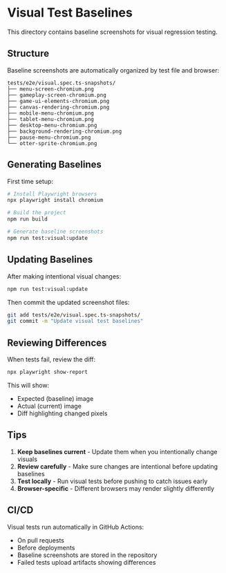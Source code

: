# Visual Test Baselines

This directory contains baseline screenshots for visual regression testing.

## Structure

Baseline screenshots are automatically organized by test file and browser:
```
tests/e2e/visual.spec.ts-snapshots/
├── menu-screen-chromium.png
├── gameplay-screen-chromium.png
├── game-ui-elements-chromium.png
├── canvas-rendering-chromium.png
├── mobile-menu-chromium.png
├── tablet-menu-chromium.png
├── desktop-menu-chromium.png
├── background-rendering-chromium.png
├── pause-menu-chromium.png
└── otter-sprite-chromium.png
```

## Generating Baselines

First time setup:
```bash
# Install Playwright browsers
npx playwright install chromium

# Build the project
npm run build

# Generate baseline screenshots
npm run test:visual:update
```

## Updating Baselines

After making intentional visual changes:
```bash
npm run test:visual:update
```

Then commit the updated screenshot files:
```bash
git add tests/e2e/visual.spec.ts-snapshots/
git commit -m "Update visual test baselines"
```

## Reviewing Differences

When tests fail, review the diff:
```bash
npx playwright show-report
```

This will show:
- Expected (baseline) image
- Actual (current) image
- Diff highlighting changed pixels

## Tips

1. **Keep baselines current** - Update them when you intentionally change visuals
2. **Review carefully** - Make sure changes are intentional before updating baselines
3. **Test locally** - Run visual tests before pushing to catch issues early
4. **Browser-specific** - Different browsers may render slightly differently

## CI/CD

Visual tests run automatically in GitHub Actions:
- On pull requests
- Before deployments
- Baseline screenshots are stored in the repository
- Failed tests upload artifacts showing differences
